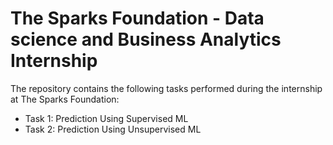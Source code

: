 # The Sparks Foundation - Data science and Business Analytics Internship

The repository contains the following tasks performed during the internship at The Sparks Foundation:
 *  Task 1: Prediction Using Supervised ML
 *  Task 2: Prediction Using Unsupervised ML
